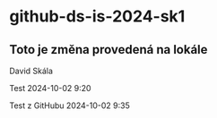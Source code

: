 # github-ds-is-2024-sk1

## Toto je změna provedená na lokále

David Skála

Test 2024-10-02 9:20

Test z GitHubu 2024-10-02 9:35
